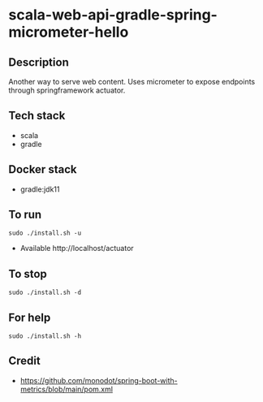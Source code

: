 # scala-web-api-gradle-spring-micrometer-hello

## Description
Another way to serve web content.
Uses micrometer to expose endpoints
through springframework actuator.

## Tech stack
- scala
- gradle

## Docker stack
- gradle:jdk11

## To run
`sudo ./install.sh -u`
- Available http://localhost/actuator

## To stop
`sudo ./install.sh -d`

## For help
`sudo ./install.sh -h`

## Credit
- https://github.com/monodot/spring-boot-with-metrics/blob/main/pom.xml
